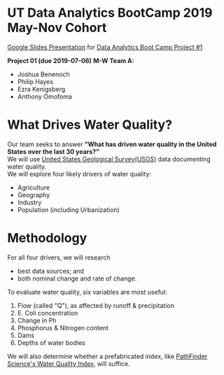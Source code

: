 # UT Data Analytics BootCamp 2019 May-Nov Cohort
[Google Slides Presentation](http://bit.ly/waterpreso)
for 
[Data Analytics Boot Camp Project #1](https://github.com/the-Coding-Boot-Camp-at-UT/UTAMCB201904DATA3/tree/master/07-Project-1/1/ProjectGuidelines)

__Project 01 (due 2019-07-06)__
__M-W Team A:__
* Joshua Benenoch
* Philip Hayes
* Ezra Kenigsberg
* Anthony Omofoma
# What Drives Water Quality?
Our team seeks to answer __"What has driven water quality in the United States over the last 30 years?"__<br/>
We will use [United States Geological Survey(USGS)](https://www.usgs.gov/products/data-and-tools/apis) data documenting water quality.<br/>
We will explore four likely drivers of water quality:
* Agriculture
* Geography
* Industry
* Population (including Urbanization)
# Methodology
For all four drivers, we will research 
* best data sources; and
* both nominal change and rate of change. 

To evaluate water quality, six variables are most useful:
1. Flow (called "Q"), as affected by runoff & precipitation
2. E. Coli concentration
3. Change in Ph
4. Phosphorus & Nitrogen content
5. Dams
6. Depths of water bodies

We will also determine whether a prefabricated index, like [PathFinder Science's Water Quality Index](http://www.pathfinderscience.net/stream/cproto4.cfm), will suffice.
